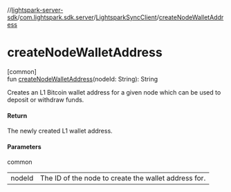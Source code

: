//[lightspark-server-sdk](../../../index.md)/[com.lightspark.sdk.server](../index.md)/[LightsparkSyncClient](index.md)/[createNodeWalletAddress](create-node-wallet-address.md)

# createNodeWalletAddress

[common]\
fun [createNodeWalletAddress](create-node-wallet-address.md)(nodeId: String): String

Creates an L1 Bitcoin wallet address for a given node which can be used to deposit or withdraw funds.

#### Return

The newly created L1 wallet address.

#### Parameters

common

| | |
|---|---|
| nodeId | The ID of the node to create the wallet address for. |
